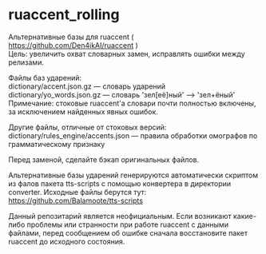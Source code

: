 # ruaccent_rolling
Альтернативные базы для ruaccent ( https://github.com/Den4ikAI/ruaccent )</br>
Цель: увеличить охват словарных замен, исправлять ошибки между релизами.

Файлы баз ударений:</br>
dictionary/accent.json.gz    — словарь ударений</br>
dictionary/yo_words.json.gz  — словарь 'зел[её]ный' --> 'зел+ёный'</br>
Примечание: стоковые ruaccent'а словари почти полностью включены, за исключением найденных явных ошибок.

Другие файлы, отличные от стоковых версий:</br>
dictionary/rules_engine/accents.json  — правила обработки омографов по грамматическому признаку

Перед заменой, сделайте бэкап оригинальных файлов.

Альтернативные базы ударений генерируются автоматически скриптом из фалов пакета tts-scripts с помощью конвертера в
директории converter. Исходные файлы берутся тут: https://github.com/Balamoote/tts-scripts

Данный репозитарий является неофициальным. Если возникают какие-либо проблемы или странности при работе ruaccent с
данными файлами, перед сообщением об ошибке сначала восстановите пакет ruaccent до исходного состояния.
